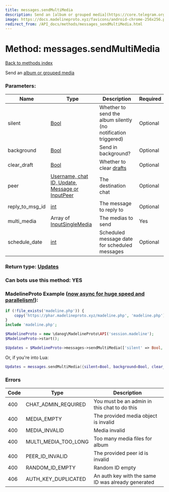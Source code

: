 ```yaml
---
title: messages.sendMultiMedia
description: Send an [album or grouped media](https://core.telegram.org/api/files#albums-grouped-media)
image: https://docs.madelineproto.xyz/favicons/android-chrome-256x256.png
redirect_from: /API_docs/methods/messages_sendMultiMedia.html
---
```

# Method: messages.sendMultiMedia
[Back to methods index](index.md)



Send an [album or grouped media](https://core.telegram.org/api/files#albums-grouped-media)

### Parameters:

| Name     |    Type       | Description | Required |
|----------|---------------|-------------|----------|
|silent|[Bool](../types/Bool.md) | Whether to send the album silently (no notification triggered) | Optional|
|background|[Bool](../types/Bool.md) | Send in background? | Optional|
|clear\_draft|[Bool](../types/Bool.md) | Whether to clear [drafts](https://core.telegram.org/api/drafts) | Optional|
|peer|[Username, chat ID, Update, Message or InputPeer](../types/InputPeer.md) | The destination chat | Optional|
|reply\_to\_msg\_id|[int](../types/int.md) | The message to reply to | Optional|
|multi\_media|Array of [InputSingleMedia](../types/InputSingleMedia.md) | The medias to send | Yes|
|schedule\_date|[int](../types/int.md) | Scheduled message date for scheduled messages | Optional|


### Return type: [Updates](../types/Updates.md)

### Can bots use this method: **YES**


### MadelineProto Example ([now async for huge speed and parallelism!](https://docs.madelineproto.xyz/docs/ASYNC.html)):


```php
if (!file_exists('madeline.php')) {
    copy('https://phar.madelineproto.xyz/madeline.php', 'madeline.php');
}
include 'madeline.php';

$MadelineProto = new \danog\MadelineProto\API('session.madeline');
$MadelineProto->start();

$Updates = $MadelineProto->messages->sendMultiMedia(['silent' => Bool, 'background' => Bool, 'clear_draft' => Bool, 'peer' => InputPeer, 'reply_to_msg_id' => int, 'multi_media' => [InputSingleMedia, InputSingleMedia], 'schedule_date' => int, ]);
```

Or, if you're into Lua:

```lua
Updates = messages.sendMultiMedia({silent=Bool, background=Bool, clear_draft=Bool, peer=InputPeer, reply_to_msg_id=int, multi_media={InputSingleMedia}, schedule_date=int, })
```

### Errors

| Code | Type     | Description   |
|------|----------|---------------|
|400|CHAT_ADMIN_REQUIRED|You must be an admin in this chat to do this|
|400|MEDIA_EMPTY|The provided media object is invalid|
|400|MEDIA_INVALID|Media invalid|
|400|MULTI_MEDIA_TOO_LONG|Too many media files for album|
|400|PEER_ID_INVALID|The provided peer id is invalid|
|400|RANDOM_ID_EMPTY|Random ID empty|
|406|AUTH_KEY_DUPLICATED|An auth key with the same ID was already generated|


